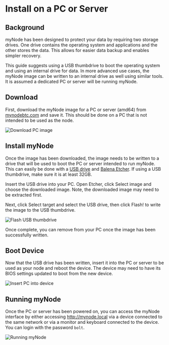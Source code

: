 # Install on a PC or Server

## Background

myNode has been designed to protect your data by requiring two storage drives. One drive contains the operating system and applications and the other stores the data. This allows for easier data backup and enables simpler recovery.

This guide suggests using a USB thumbdrive to boot the operating system and using an internal drive for data. In more advanced use cases, the myNode image can be written to an internal drive as well using similar tools. It is assumed a dedicated PC or server will be running myNode.

## Download

First, download the myNode image for a PC or server (amd64) from [mynodebtc.com](http://mynodebtc.com/download) and save it. This should be done on a PC that is not intended to be used as the node.

![Download PC image](/images/advanced/install_pc_1.png)

## Install myNode

Once the image has been downloaded, the image needs to be written to a drive that will be used to boot the PC or server intended to run myNode. This can easily be done with a [USB drive](https://amzn.to/3AlIxco) and [Balena Etcher](https://www.balena.io/etcher/). If using a USB thumbdrive, make sure it is at least 32GB.

Insert the USB drive into your PC. Open Etcher, click Select image and choose the downloaded image. Note, the downloaded image may need to be extracted first.

Next, click Select target and select the USB drive, then click Flash! to write the image to the USB thumbdrive.

![Flash USB thumbdrive](/images/advanced/install_pc_2.png)

Once complete, you can remove from your PC once the image has been successfully written.

## Boot Device

Now that the USB drive has been written, insert it into the PC or server to be used as your node and reboot the device. The device may need to have its BIOS settings updated to boot from the new device.

![Insert PC into device](/images/advanced/install_pc_3.png)

## Running myNode

Once the PC or server has been powered on, you can access the myNode interface by either accessing http://mynode.local via a device connected to the same network or via a monitor and keyboard connected to the device. You can login with the password `bolt`.

![Running myNode](/images/advanced/install_pc_4.png)